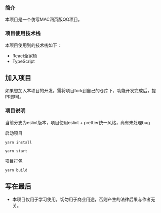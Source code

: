 ### 简介

本项目是一个仿写MAC网页版QQ项目。

### 项目使用技术栈

本项目使用到的技术栈如下：
* React全家桶
* TypeScript

## 加入项目

如果想加入本项目的开发，需将项目fork到自己的仓库下，功能开发完成后，提PR即可。
### 项目说明

当前分支为eslint版本，项目使用eslint + prettier统一风格，尚有未处理bug

启动项目

```
yarn install
```

```
yarn start
```

项目打包

```
yarn build
```

## 写在最后

* 本项目仅用于学习使用，切勿用于商业用途，否则产生的法律后果与作者无关。
